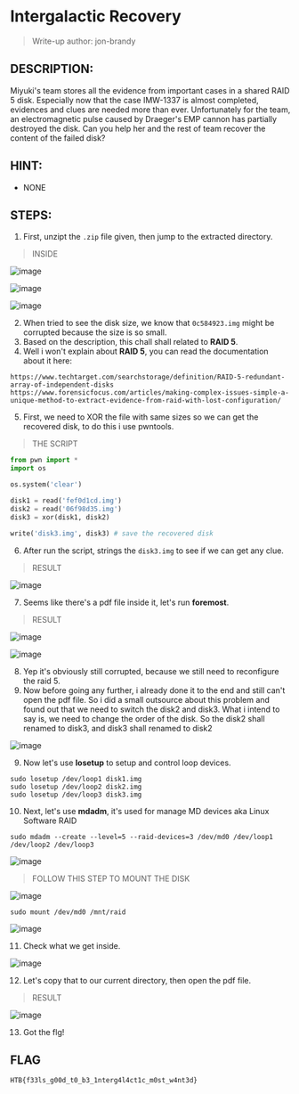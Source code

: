 # Intergalactic Recovery
> Write-up author: jon-brandy
## DESCRIPTION:
Miyuki's team stores all the evidence from important cases in a shared RAID 5 disk. 
Especially now that the case IMW-1337 is almost completed, evidences and clues are needed more than ever. 
Unfortunately for the team, an electromagnetic pulse caused by Draeger's EMP cannon has partially destroyed the disk. 
Can you help her and the rest of team recover the content of the failed disk?
## HINT:
- NONE
## STEPS:
1. First, unzipt the `.zip` file given, then jump to the extracted directory.

> INSIDE

![image](https://user-images.githubusercontent.com/70703371/211962972-b930eee3-5811-461f-8a2a-9c7859bc0036.png)


![image](https://user-images.githubusercontent.com/70703371/211963263-84b97460-4b27-4a23-906c-4d10a677688f.png)


![image](https://user-images.githubusercontent.com/70703371/211963318-c927eb21-0b3b-4ece-b663-ffa043f45c88.png)


2. When tried to see the disk size, we know that `0c584923.img` might be corrupted because the size is so small.
3. Based on the description, this chall shall related to **RAID 5**. 
4. Well i won't explain about **RAID 5**, you can read the documentation about it here:

```
https://www.techtarget.com/searchstorage/definition/RAID-5-redundant-array-of-independent-disks
https://www.forensicfocus.com/articles/making-complex-issues-simple-a-unique-method-to-extract-evidence-from-raid-with-lost-configuration/
```

5. First, we need to XOR the file with same sizes so we can get the recovered disk, to do this i use pwntools.

> THE SCRIPT

```py
from pwn import *
import os

os.system('clear')

disk1 = read('fef0d1cd.img')
disk2 = read('06f98d35.img')
disk3 = xor(disk1, disk2)

write('disk3.img', disk3) # save the recovered disk
```

6. After run the script, strings the `disk3.img` to see if we can get any clue.

> RESULT

![image](https://user-images.githubusercontent.com/70703371/211967588-f12fc925-d0e2-408c-9cc7-7e79f61164f2.png)


7. Seems like there's a pdf file inside it, let's run **foremost**.

> RESULT

![image](https://user-images.githubusercontent.com/70703371/211967878-b81b4602-853a-4e92-96cc-77c68c3204f6.png)


![image](https://user-images.githubusercontent.com/70703371/211967969-3f860565-9f5d-42e0-9777-37c1ba5578c2.png)


8. Yep it's obviously still corrupted, because we still need to reconfigure the raid 5.
9. Now before going any further, i already done it to the end and still can't open the pdf file. So i did a small outsource about this problem and found out that we need to switch the disk2 and disk3. What i intend to say is, we need to change the order of the disk. So the disk2 shall renamed to disk3, and disk3 shall renamed to disk2


![image](https://user-images.githubusercontent.com/70703371/211974289-47bd2c89-84b3-4553-85a7-141e2ba6719c.png)


9. Now let's use **losetup** to setup and control loop devices.

```
sudo losetup /dev/loop1 disk1.img
sudo losetup /dev/loop2 disk2.img
sudo losetup /dev/loop3 disk3.img
```

 
10. Next, let's use **mdadm**, it's used for manage MD devices aka Linux Software RAID

```
sudo mdadm --create --level=5 --raid-devices=3 /dev/md0 /dev/loop1 /dev/loop2 /dev/loop3
```

![image](https://user-images.githubusercontent.com/70703371/211970653-51c0780a-de42-495d-8940-4b7904108020.png)


> FOLLOW THIS STEP TO MOUNT THE DISK

![image](https://user-images.githubusercontent.com/70703371/211970744-cb49acf3-590a-47ae-b586-772c2de770b2.png)

```
sudo mount /dev/md0 /mnt/raid
```

![image](https://user-images.githubusercontent.com/70703371/211970973-944f2f0e-8f12-4e57-a5fe-21d8e0ac501a.png)


11. Check what we get inside.

![image](https://user-images.githubusercontent.com/70703371/211971117-3c58568d-1927-49a1-91aa-f940d8d565a3.png)


12. Let's copy that to our current directory, then open the pdf file.

> RESULT


![image](https://user-images.githubusercontent.com/70703371/211978216-a3709706-6190-41b9-9389-cb7ab75f616a.png)


13. Got the flg!

## FLAG

```
HTB{f33ls_g00d_t0_b3_1nterg4l4ct1c_m0st_w4nt3d}
```
